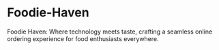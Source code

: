 # Foodie-Haven
Foodie Haven: Where technology meets taste, crafting a seamless online ordering experience for food enthusiasts everywhere.
